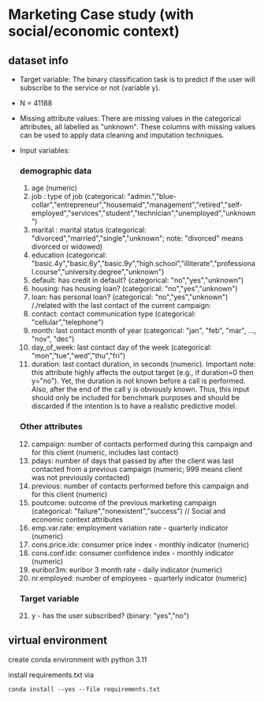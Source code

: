 # Marketing Case study (with social/economic context)

## dataset info

- Target variable: The binary classification task is to predict if the user will subscribe to the service or not (variable y).
- N = 41188 
- Missing attribute values:
There are missing values in the categorical attributes, all labelled as "unknown".
These columns with missing values can be used to apply data cleaning and imputation techniques. 
- Input variables:
   ### demographic data
   1.  age (numeric)
   2.  job : type of job (categorical: "admin.","blue-collar","entrepreneur","housemaid","management","retired","self-employed","services","student","technician","unemployed","unknown")
   3.  marital : marital status (categorical: "divorced","married","single","unknown"; note: "divorced" means divorced or widowed)
   4.  education (categorical: "basic.4y","basic.6y","basic.9y","high.school","illiterate","professional.course","university.degree","unknown")
   5.  default: has credit in default? (categorical: "no","yes","unknown")
   6.  housing: has housing loan? (categorical: "no","yes","unknown")
   7.  loan: has personal loan? (categorical: "no","yes","unknown")
   /./related with the last contact of the current campaign:
   8.  contact: contact communication type (categorical: "cellular","telephone") 
   9.  month: last contact month of year (categorical: "jan", "feb", "mar", ..., "nov", "dec")
  10.  day_of_week: last contact day of the week (categorical: "mon","tue","wed","thu","fri")
  11.  duration: last contact duration, in seconds (numeric). Important note:  this attribute highly affects the output target (e.g., if duration=0 then y="no"). Yet, the duration is not known before a call is performed. Also, after the end of the call y is obviously known. Thus, this input should only be included for benchmark purposes and should be discarded if the intention is to have a realistic predictive model.
  ### Other attributes
  12.  campaign: number of contacts performed during this campaign and for this client (numeric, includes last contact)
  13.  pdays: number of days that passed by after the client was last contacted from a previous campaign (numeric; 999 means client was not previously contacted)
  14.  previous: number of contacts performed before this campaign and for this client (numeric)
  15.  poutcome: outcome of the previous marketing campaign (categorical: "failure","nonexistent","success")
  // Social and economic context attributes
  16.  emp.var.rate: employment variation rate - quarterly indicator (numeric)
  17.  cons.price.idx: consumer price index - monthly indicator (numeric)     
  18.  cons.conf.idx: consumer confidence index - monthly indicator (numeric)     
  19.  euribor3m: euribor 3 month rate - daily indicator (numeric)
  20.  nr.employed: number of employees - quarterly indicator (numeric)

  ### Target variable
  21.  y - has the user subscribed?  (binary: "yes","no")


## virtual environment
create conda environment with python 3.11

install requirements.txt via
```
conda install --yes --file requirements.txt
```